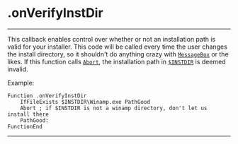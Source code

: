 # .onVerifyInstDir

---

This callback enables control over whether or not an installation path is valid for your installer. This code will be called every time the user changes the install directory, so it shouldn't do anything crazy with [`MessageBox`][1] or the likes. If this function calls [`Abort`][2], the installation path in [`$INSTDIR`][3] is deemed invalid.

Example:

	Function .onVerifyInstDir
		IfFileExists $INSTDIR\Winamp.exe PathGood
		Abort ; if $INSTDIR is not a winamp directory, don't let us install there
		PathGood:
	FunctionEnd

---

[1]: ../Reference/MessageBox.md
[2]: ../Reference/Abort.md
[3]: ../Variables/INSTDIR.md